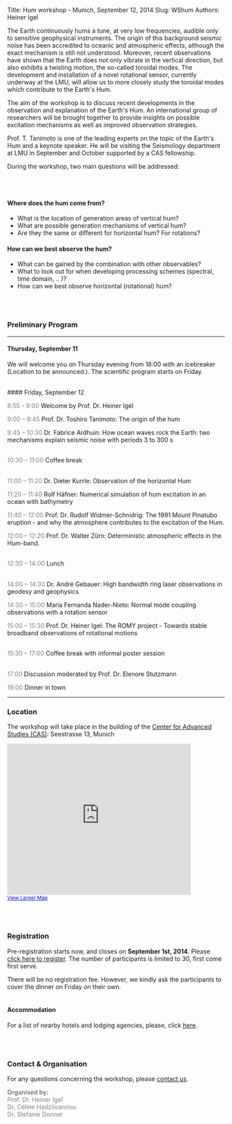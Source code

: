 Title: Hum workshop - Munich, September 12, 2014
Slug: WShum
Authors: Heiner Igel


The Earth continuously hums a tune, at very low frequencies, audible only to 
sensitive geophysical instruments. The origin of this background seismic noise has 
been accredited to oceanic and atmospheric effects, although the exact mechanism is still 
not understood. Moreover, recent observations have shown that the Earth does not only vibrate 
in the vertical direction, but also exhibits a twisting motion, the so-called toroidal modes. 
The development and installation of a novel rotational sensor, currently underway at the LMU, 
will allow us to more closely study the toroidal modes which contribute to the Earth's Hum. 

The aim of the workshop is to discuss recent developments in the observation and explanation 
of the Earth's Hum. An international group of researchers will be brought together to provide 
insights on possible excitation mechanisms as well as improved observation strategies. 

Prof. T. Tanimoto is one of the leading experts on the topic of the Earth's Hum and a keynote speaker. 
He will be visiting the Seismology department at LMU in September and October supported by a CAS fellowship.  


During the workshop, two main questions will be addressed: 

<br></br>

#### Where does the hum come from?
- What is the location of generation areas of vertical hum?
- What are possible generation mechanisms of vertical hum?
- Are they the same or different for horizontal hum? For rotations?

#### How can we best observe the hum?
- What can be gained by the combination with other observables? 
- What to look out for when developing processing schemes (spectral, time domain, .. )?
- How can we best observe horizontal (rotational) hum?

<br></br>

### Preliminary Program
---
#### Thursday, September 11
We will welcome you on Thursday evening from 18:00 with an icebreaker (Location to be announced.). The scientific program starts on Friday.

<br>
#### Friday, September 12

<span style="color:gray">8:55 - 9:00</span>  Welcome by Prof. Dr. Heiner Igel

<span style="color:gray">9:00 – 9:45</span>  Prof. Dr. Toshiro Tanimoto: The origin of the hum

<span style="color:gray">9:45 – 10:30</span> Dr. Fabrice Ardhuin: How ocean waves rock the Earth: two mechanisms explain seismic noise with periods 3 to 300 s

<span style="color:gray; line-height: 50px;">10:30 – 11:00</span> Coffee break

<span style="color:gray">11:00 – 11:20</span> Dr. Dieter Kurrle: Observation of the horizontal Hum

<span style="color:gray">11:20 – 11:40</span> Rolf H&auml;fner: Numerical simulation of hum excitation in an ocean with bathymetry

<span style="color:gray">11:40 – 12:00</span> Prof. Dr. Rudolf Widmer-Schnidrig: The 1991 Mount Pinatubo eruption - and why the atmosphere contributes to the excitation of the Hum.

<span style="color:gray">12:00 – 12:20</span> Prof. Dr. Walter Z&uuml;rn: Deterministic atmospheric effects in the Hum-band.

<span style="color:gray; line-height: 50px;">12:30 – 14:00</span> Lunch


<span style="color:gray">14:00 – 14:30</span> Dr. Andr&eacute; Gebauer: High bandwidth ring laser observations in geodesy and geophysics 

<span style="color:gray">14:30 – 15:00</span> Maria Fernanda Nader-Nieto: Normal mode coupling observations with a rotation sensor

<span style="color:gray">15:00 – 15:30</span> Prof. Dr. Heiner Igel: The ROMY project - Towards stable broadband observations of rotational motions 

<span style="color:gray;  line-height: 50px;">15:30 – 17:00</span> Coffee break with informal poster session

<span style="color:gray">17:00</span> Discussion moderated by Prof. Dr. Elenore Stutzmann

<span style="color:gray">19:00</span> Dinner in town 


---

### Location

The workshop will take place in the building of the [Center for Advanced Studies (CAS)](http://www.en.cas.uni-muenchen.de/about_us/index.html): Seestrasse 13, Munich

<iframe width="425" height="350" frameborder="0" scrolling="no" marginheight="0" marginwidth="0" src="https://maps.google.com/maps?f=q&amp;source=s_q&amp;hl=en&amp;geocode=&amp;q=Seestra%C3%9Fe+13+80802+Munich&amp;aq=&amp;sll=37.0625,-95.677068&amp;sspn=52.77044,82.529297&amp;ie=UTF8&amp;hq=&amp;hnear=Seestra%C3%9Fe+13,+Schwabing-Freimann+80802+M%C3%BCnchen,+Germany&amp;t=m&amp;z=14&amp;ll=48.158793,11.590317&amp;output=embed"></iframe><br /><small><a href="https://maps.google.com/maps?f=q&amp;source=embed&amp;hl=en&amp;geocode=&amp;q=Seestra%C3%9Fe+13+80802+Munich&amp;aq=&amp;sll=37.0625,-95.677068&amp;sspn=52.77044,82.529297&amp;ie=UTF8&amp;hq=&amp;hnear=Seestra%C3%9Fe+13,+Schwabing-Freimann+80802+M%C3%BCnchen,+Germany&amp;t=m&amp;z=14&amp;ll=48.158793,11.590317" style="color:#0000FF;text-align:left">View Larger Map</a></small>

<br></br>

### Registration
Pre-registration starts now, and closes on <b>September 1st, 2014</b>. Please [click here to register](https://docs.google.com/forms/d/1YL1edkyFC0_O3IEkApugAZUDIm5AjJgzDv8opZ6IYEw/viewform?usp=send_form). The number of participants is limited to 30, first come first serve.

There will be no registration fee. However, we kindly ask the participants to cover the dinner on Friday on their own.
<br></br>

#### Accommodation
For a list of nearby hotels and lodging agencies, please, click [here](http://www.geophysik.uni-muenchen.de/welcome/accommodations?set_language=en).

<br></br>



### Contact & Organisation

For any questions concerning the workshop, please <a href="mailto:hadzii@geophysik.uni-muenchen.de">contact us</a>.

<span style="color:gray"><b>Organised by:</b> </br>
Prof. Dr. Heiner Igel</br>
Dr. C&eacute;line Hadziioannou</br>
Dr. Stefanie Donner  </span>
  











